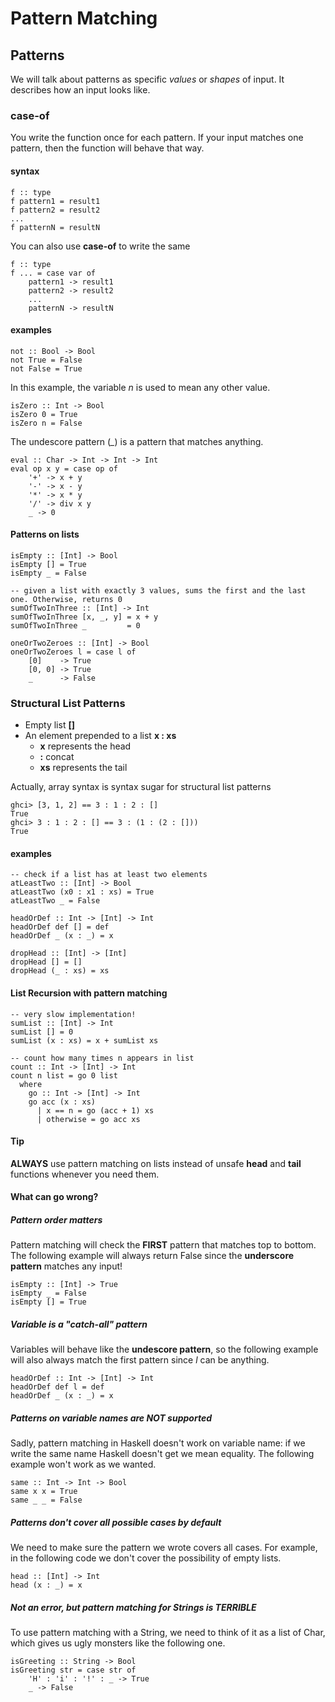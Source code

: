 # Pattern Matching

## Patterns
We will talk about patterns as specific *values* or *shapes* of input. It describes how an input looks like.

### case-of
You write the function once for each pattern. If your input matches one pattern, then the function will behave that way.

#### syntax
```
f :: type
f pattern1 = result1
f pattern2 = result2
...
f patternN = resultN
```

You can also use **case-of** to write the same
```
f :: type
f ... = case var of
    pattern1 -> result1
    pattern2 -> result2
    ...
    patternN -> resultN
```

#### examples
```
not :: Bool -> Bool
not True = False
not False = True
```

In this example, the variable *n* is used to mean any other value.
```
isZero :: Int -> Bool
isZero 0 = True
isZero n = False
```

The undescore pattern (*_*) is a pattern that matches anything.
```
eval :: Char -> Int -> Int -> Int
eval op x y = case op of
    '+' -> x + y
    '-' -> x - y
    '*' -> x * y
    '/' -> div x y
    _ -> 0
```

#### Patterns on lists
```
isEmpty :: [Int] -> Bool
isEmpty [] = True
isEmpty _ = False
```

```
-- given a list with exactly 3 values, sums the first and the last one. Otherwise, returns 0
sumOfTwoInThree :: [Int] -> Int
sumOfTwoInThree [x, _, y] = x + y
sumOfTwoInThree _         = 0
```

```
oneOrTwoZeroes :: [Int] -> Bool
oneOrTwoZeroes l = case l of
    [0]    -> True
    [0, 0] -> True
    _      -> False
```

### Structural List Patterns
- Empty list **[]**
- An element prepended to a list **x : xs**
  - **x** represents the head
  - **:** concat
  - **xs** represents the tail

Actually, array syntax is syntax sugar for structural list patterns
```
ghci> [3, 1, 2] == 3 : 1 : 2 : []
True
ghci> 3 : 1 : 2 : [] == 3 : (1 : (2 : []))
True
```
#### examples
```
-- check if a list has at least two elements
atLeastTwo :: [Int] -> Bool
atLeastTwo (x0 : x1 : xs) = True
atLeastTwo _ = False
```

```
headOrDef :: Int -> [Int] -> Int
headOrDef def [] = def
headOrDef _ (x : _) = x
```

```
dropHead :: [Int] -> [Int]
dropHead [] = []
dropHead (_ : xs) = xs
```

#### List Recursion with pattern matching
```
-- very slow implementation!
sumList :: [Int] -> Int
sumList [] = 0
sumList (x : xs) = x + sumList xs
```

```
-- count how many times n appears in list
count :: Int -> [Int] -> Int
count n list = go 0 list
  where
    go :: Int -> [Int] -> Int
    go acc (x : xs)
      | x == n = go (acc + 1) xs
      | otherwise = go acc xs
```

#### Tip
**ALWAYS** use pattern matching on lists instead of unsafe **head** and **tail** functions whenever you need them.

#### What can go wrong?

##### Pattern order matters
Pattern matching will check the **FIRST** pattern that matches top to bottom. The following example will always return False since the **underscore pattern** matches any input!
```
isEmpty :: [Int] -> True
isEmpty _ = False
isEmpty [] = True
```

##### Variable is a "catch-all" pattern
Variables will behave like the **undescore pattern**, so the following example will also always match the first pattern since *l* can be anything.
```
headOrDef :: Int -> [Int] -> Int
headOrDef def l = def
headOrDef _ (x : _) = x
```

##### Patterns on variable names are NOT supported
Sadly, pattern matching in Haskell doesn't work on variable name: if we write the same name Haskell doesn't get we mean equality. The following example won't work as we wanted.
```
same :: Int -> Int -> Bool
same x x = True
same _ _ = False
```

##### Patterns don't cover all possible cases by default
We need to make sure the pattern we wrote covers all cases. For example, in the following code we don't cover the possibility of empty lists.
```
head :: [Int] -> Int
head (x : _) = x
```

##### Not an error, but pattern matching for Strings is TERRIBLE
To use pattern matching with a String, we need to think of it as a list of Char, which gives us ugly monsters like the following one.
```
isGreeting :: String -> Bool
isGreeting str = case str of
    'H' : 'i' : '!' : _ -> True
    _ -> False
```
